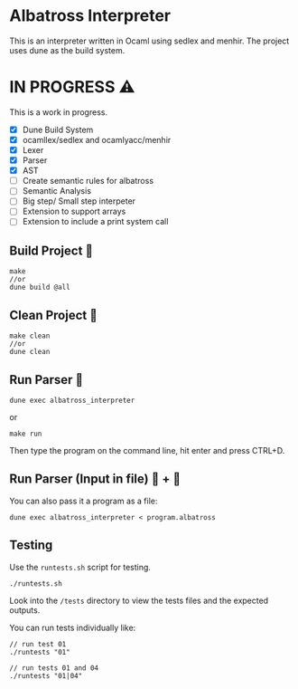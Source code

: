 # Albatross Interpreter

This is an interpreter written in Ocaml using sedlex and menhir. The project uses dune as the build system.

# IN PROGRESS ⚠️
This is a work in progress.
- [x] Dune Build System
- [x] ocamllex/sedlex and ocamlyacc/menhir
- [x] Lexer
- [x] Parser
- [x] AST
- [ ] Create semantic rules for albatross
- [ ] Semantic Analysis 
- [ ] Big step/ Small step interpeter
- [ ] Extension to support arrays
- [ ] Extension to include a print system call

## Build Project 🚧
```
make
//or
dune build @all
```

## Clean Project 🧹
```
make clean
//or
dune clean
```

## Run Parser 🏃

```
dune exec albatross_interpreter
```
or
```
make run
```
Then type the program on the command line, hit enter and press CTRL+D.

## Run Parser (Input in file) 🏃 + 📄
You can also pass it a program as a file:
```
dune exec albatross_interpreter < program.albatross
```

## Testing

Use the `runtests.sh` script for testing.

```
./runtests.sh
```
Look into the `/tests` directory to view the tests files and the expected outputs.

You can run tests individually like:

```
// run test 01
./runtests "01"

// run tests 01 and 04
./runtests "01|04"
```
